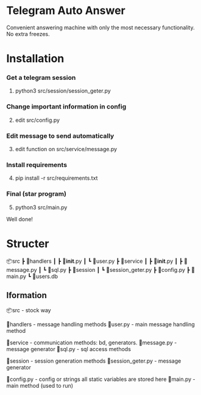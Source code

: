 # Telegram Auto Answer
Convenient answering machine with only the most necessary functionality. No extra freezes.


# Installation

### Get a telegram session
1. python3 src/session/session_geter.py

### Change important information in config
2. edit src/config.py

### Edit message to send automatically
3. edit function on  src/service/message.py

### Install requirements
4. pip install -r src/requirements.txt

### Final (star program)
5. python3 src/main.py

Well done!

# Structer

📦src
 ┣ 📂handlers
 ┃ ┣ 📜__init__.py
 ┃ ┗ 📜user.py
 ┣ 📂service
 ┃ ┣ 📜__init__.py
 ┃ ┣ 📜message.py
 ┃ ┗ 📜sql.py
 ┣ 📂session
 ┃ ┗ 📜session_geter.py
 ┣ 📜config.py
 ┣ 📜main.py
 ┗ 📜users.db

## Iformation

📦src - stock way

📂handlers - message handling methods
	📜user.py - main message handling method

📂service - communication methods: bd, generators.
	📜message.py - message generator
	📜sql.py - sql access methods

📂session - session generation methods
	📜session_geter.py - message generator

📜config.py - config or strings all static variables are stored here
📜main.py - main method (used to run)



